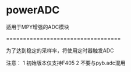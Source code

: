 
# powerADC

适用于MPY增强的ADC模块 

==================================

为了达到稳定的采样率，将使用定时器触发ADC

注意：
1   初始版本仅支持F405
2   不要与pyb.adc混用